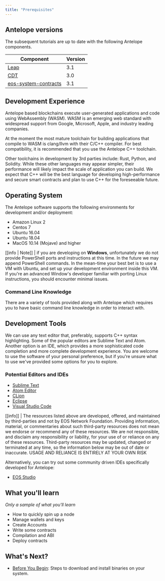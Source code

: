 ```yaml
---
title: "Prerequisites"
---
```


## Antelope versions

The subsequent tutorials are up to date with the following Antelope components.

| Component | Version |
| ------ | ------ |
| [Leap](https://github.com/AntelopeIO/leap) | 3.1 |
| [CDT](https://github.com/AntelopeIO/cdt) | 3.0 |
| [eos-system-contracts](https://github.com/eosnetworkfoundation/eos-system-contracts) | 3.1 |



## Development Experience

Antelope based blockchains execute user-generated applications and code using WebAssembly (WASM). WASM is an emerging web standard with widespread support from Google, Microsoft, Apple, and industry leading companies.

At the moment the most mature toolchain for building applications that compile to WASM is clang/llvm with their C/C++ compiler. For best compatibility, it is recommended that you use the Antelope C++ toolchain.

Other toolchains in development by 3rd parties include: Rust, Python, and Solidity. While these other languages may appear simpler, their performance will likely impact the scale of application you can build. We expect that C++ will be the best language for developing high-performance and secure smart contracts and plan to use C++ for the foreseeable future.

## Operating System

The Antelope software supports the following environments for development and/or deployment:

* Amazon Linux 2
* Centos 7
* Ubuntu 16.04
* Ubuntu 18.04
* MacOS 10.14 (Mojave) and higher

[[info | Note]]
| if you are developing on __Windows__, unfortunately we do not provide PowerShell ports and instructions at this time. In the future we may append PowerShell commands. In the mean-time your best bet is to use a VM with Ubuntu, and set up your development environment inside this VM. If you're an advanced Window's developer familiar with porting Linux instructions, you should encounter minimal issues.

### Command Line Knowledge

There are a variety of tools provided along with Antelope which requires you to have basic command line knowledge in order to interact with.

## Development Tools

We can use any text editor that, preferably, supports C++ syntax highlighting. Some of the popular editors are Sublime Text and Atom. Another option is an IDE, which provides a more sophisticated code completion and more complete development experience. You are welcome to use the software of your personal preference, but if you're unsure what to use we've provided some options for you to explore.

### Potential Editors and IDEs

- [Sublime Text](https://www.sublimetext.com/)
- [Atom Editor](https://atom.io/)
- [CLion](https://www.jetbrains.com/clion/)
- [Eclipse](http://www.eclipse.org/downloads/packages/release/oxygen/1a/eclipse-ide-cc-developers)
- [Visual Studio Code](https://code.visualstudio.com/)

[[info]]
| The resources listed above are developed, offered, and maintained by third-parties and not by EOS Network Foundation. Providing information, material, or commentaries about such third-party resources does not mean we endorse or recommend any of these resources. We are not responsible, and disclaim any responsibility or liability, for your use of or reliance on any of these resources. Third-party resources may be updated, changed or terminated at any time, so the information below may be out of date or inaccurate. USAGE AND RELIANCE IS ENTIRELY AT YOUR OWN RISK

Alternatively, you can try out some community driven IDEs specifically developed for Antelope:

- [EOS Studio](https://www.eosstudio.io/)

## What you'll learn

_Only a sample of what you'll learn_
- How to quickly spin up a node
- Manage wallets and keys
- Create Accounts
- Write some contracts
- Compilation and ABI
- Deploy contracts

## What's Next?
- [Before You Begin](./03_before-you-begin.md): Steps to download and install binaries on your system.
